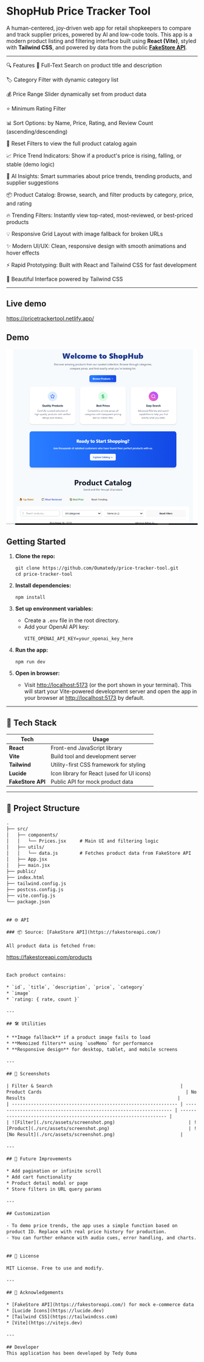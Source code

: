 # ShopHub Price Tracker Tool

A human-centered, joy-driven web app for retail shopkeepers to compare and track supplier prices, powered by AI and low-code tools. This app is a modern product listing and filtering interface built using **React (Vite)**, styled with **Tailwind CSS**, and powered by data from the public **[FakeStore API](https://fakestoreapi.com/products)**.


---

🔍 Features
🔎 Full-Text Search on product title and description

🏷️ Category Filter with dynamic category list

💰 Price Range Slider dynamically set from product data

⭐ Minimum Rating Filter

📊 Sort Options: by Name, Price, Rating, and Review Count (ascending/descending)

🔄 Reset Filters to view the full product catalog again

📈 Price Trend Indicators: Show if a product's price is rising, falling, or stable (demo logic)

🤖 AI Insights: Smart summaries about price trends, trending products, and supplier suggestions

📦 Product Catalog: Browse, search, and filter products by category, price, and rating

🔥 Trending Filters: Instantly view top-rated, most-reviewed, or best-priced products

💡 Responsive Grid Layout with image fallback for broken URLs

✨ Modern UI/UX: Clean, responsive design with smooth animations and hover effects

⚡ Rapid Prototyping: Built with React and Tailwind CSS for fast development

🌙 Beautiful Interface powered by Tailwind CSS


---
## Live demo 

https://pricetrackertool.netlify.app/


## Demo

![ShopHub Demo](./src/assets/demo.png)

## Getting Started

1. **Clone the repo:**
   ```
   git clone https://github.com/Oumatedy/price-tracker-tool.git
   cd price-tracker-tool
   ```

2. **Install dependencies:**
   ```
   npm install
   ```

3. **Set up environment variables:**
   - Create a `.env` file in the root directory.
   - Add your OpenAI API key:
     ```
     VITE_OPENAI_API_KEY=your_openai_key_here
     ```

4. **Run the app:**
   ```
   npm run dev
   ```

5. **Open in browser:**
   - Visit [http://localhost:5173](http://localhost:5173) (or the port shown in your terminal). This will start your Vite-powered development server and open the app in your browser at [http://localhost:5173](http://localhost:5173) by default.
---

## 🧠 Tech Stack

| Tech              | Usage                                      |
| ----------------- | ------------------------------------------ |
| **React**         | Front-end JavaScript library               |
| **Vite**          | Build tool and development server          |
| **Tailwind**      | Utility-first CSS framework for styling    |
| **Lucide**        | Icon library for React (used for UI icons) |
| **FakeStore API** | Public API for mock product data           |

---

## 📂 Project Structure

```
.
├── src/
│   ├── components/
│   │   └── Prices.jsx     # Main UI and filtering logic
│   ├── utils/
│   │   └── data.js        # Fetches product data from FakeStore API
│   ├── App.jsx
│   ├── main.jsx
├── public/
├── index.html
├── tailwind.config.js
├── postcss.config.js
├── vite.config.js
└── package.json


## 🌐 API

### 📦 Source: [FakeStore API](https://fakestoreapi.com/)

All product data is fetched from:

```
https://fakestoreapi.com/products
```

Each product contains:

* `id`, `title`, `description`, `price`, `category`
* `image`
* `rating: { rate, count }`

---

## 🛠️ Utilities

* **Image fallback** if a product image fails to load
* **Memoized filters** using `useMemo` for performance
* **Responsive design** for desktop, tablet, and mobile screens

---

## 📸 Screenshots

| Filter & Search                                               | Product Cards                                                     | No Results                                                        |
| ------------------------------------------------------------- | ----------------------------------------------------------------- | ----------------------------------------------------------------- |
| ![Filter](./src/assets/screenshot.png)                           | ![Product](./src/assets/screenshot.png)                             | ![No Result](./src/assets/screenshot.png)                        |

---

## 🔧 Future Improvements

* Add pagination or infinite scroll
* Add cart functionality
* Product detail modal or page
* Store filters in URL query params

---

## Customization

- To demo price trends, the app uses a simple function based on product ID. Replace with real price history for production.
- You can further enhance with audio cues, error handling, and charts.


## 📄 License

MIT License. Free to use and modify.

---

## 🙌 Acknowledgements

* [FakeStore API](https://fakestoreapi.com/) for mock e-commerce data
* [Lucide Icons](https://lucide.dev)
* [Tailwind CSS](https://tailwindcss.com)
* [Vite](https://vitejs.dev)

---

## Developer
This application has been developed by Tedy Ouma